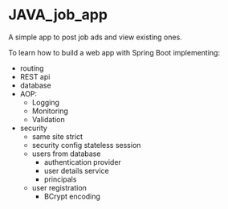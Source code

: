 # JAVA_job_app

A simple app to post job ads and view existing ones.

To learn how to build a web app with Spring Boot implementing:
- routing
- REST api
- database
- AOP:
  - Logging
  - Monitoring
  - Validation
- security
  - same site strict
  - security config stateless session
  - users from database
    - authentication provider
    - user details service
    - principals
  - user registration
    - BCrypt encoding